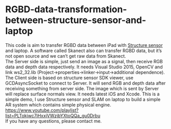 # RGBD-data-transformation-between-structure-sensor-and-laptop
This code is aim to transfer RGBD data between iPad with [Structure sensor](https://structure.io/) and laptop. A software called Skanect also can transfer RGBD data, but it’s not open source and we can’t get raw data from Skanect. <br>
The Server side is simple, just send an image as a signal, then receive RGB data and depth data respectively. It needs Visual Studio 2015, OpenCV and link ws2_32.lib (Project->properties->linker->input->additional dependence). <br>
The Client side is based on structure sensor SDK viewer, use GCDAsyncSocket to connect to Server. It will send RGB and depth data after receiving something from server side. The image which is sent by Server will replace surface normals view. It needs latest iOS and Xcode.
This is a simple demo, I use Structure sensor and SLAM on laptop to build a simple AR system which contains simple physical engine. <br>
https://www.youtube.com/playlist?list=PLTokjwc7iHxxjVWzjbYXtoQQa_gu0Drbu <br>
If you have any questions, please contact me. 
